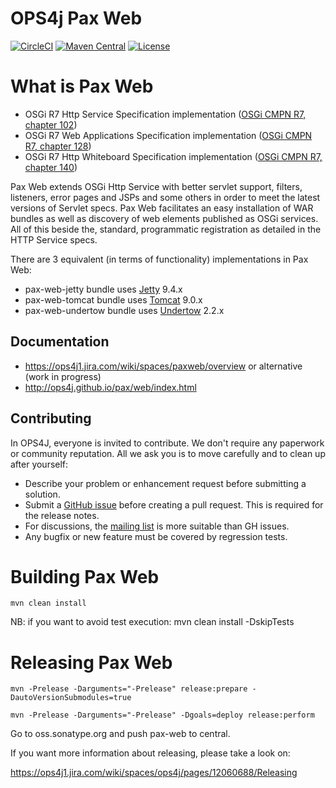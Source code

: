 OPS4j Pax Web
=============

[![CircleCI](https://circleci.com/gh/ops4j/org.ops4j.pax.web.svg?style=svg)](https://circleci.com/gh/ops4j/org.ops4j.pax.web)
[![Maven Central](https://maven-badges.herokuapp.com/maven-central/org.ops4j.pax/web/badge.svg)](https://maven-badges.herokuapp.com/maven-central/org.ops4j.pax/web)
[![License](https://img.shields.io/hexpm/l/plug.svg)](https://ops4j1.jira.com/wiki/display/ops4j/Licensing)

What is Pax Web
===============

* OSGi R7 Http Service Specification implementation ([OSGi CMPN R7, chapter 102](https://docs.osgi.org/specification/osgi.cmpn/7.0.0/service.http.html))
* OSGi R7 Web Applications Specification implementation ([OSGi CMPN R7, chapter 128](https://docs.osgi.org/specification/osgi.cmpn/7.0.0/service.war.html))
* OSGi R7 Http Whiteboard Specification implementation ([OSGi CMPN R7, chapter 140](https://docs.osgi.org/specification/osgi.cmpn/7.0.0/service.http.whiteboard.html))

Pax Web extends OSGi Http Service with better servlet support, filters, listeners, error pages and JSPs and some others in order to meet the latest versions of Servlet specs.
Pax Web facilitates an easy installation of WAR bundles as well as discovery of web elements published as OSGi services. All of this beside the, standard, programmatic registration as detailed in the HTTP Service specs.

There are 3 equivalent (in terms of functionality) implementations in Pax Web:

* pax-web-jetty bundle uses [Jetty](https://www.eclipse.org/jetty/) 9.4.x
* pax-web-tomcat bundle uses [Tomcat](https://tomcat.apache.org/) 9.0.x
* pax-web-undertow bundle uses [Undertow](https://undertow.io/) 2.2.x

## Documentation

* <https://ops4j1.jira.com/wiki/spaces/paxweb/overview>
or alternative (work in progress)
* <http://ops4j.github.io/pax/web/index.html>

## Contributing

In OPS4J, everyone is invited to contribute. We don't require any paperwork or community reputation.
All we ask you is to move carefully and to clean up after yourself:

* Describe your problem or enhancement request before submitting a solution.
* Submit a [GitHub issue](https://github.com/ops4j/org.ops4j.pax.web/issues) before creating a pull request. This is required for the release notes.
* For discussions, the [mailing list](https://groups.google.com/forum/#!forum/ops4j) is more suitable than GH issues.
* Any bugfix or new feature must be covered by regression tests.



Building Pax Web
================

`mvn clean install`

NB: if you want to avoid test execution:
mvn clean install -DskipTests

Releasing Pax Web
=================

`mvn -Prelease -Darguments="-Prelease" release:prepare -DautoVersionSubmodules=true`

`mvn -Prelease -Darguments="-Prelease" -Dgoals=deploy release:perform`

Go to oss.sonatype.org and push pax-web to central.

If you want more information about releasing, please take a look on:

https://ops4j1.jira.com/wiki/spaces/ops4j/pages/12060688/Releasing

